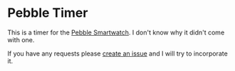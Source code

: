 Pebble Timer
============

This is a timer for the [Pebble Smartwatch](http://www.getpebble.com). I don't know why it didn't come with one.

If you have any requests please [create an issue](https://github.com/mfollett/pebble_timer/issues/new) and I will try to incorporate it.
